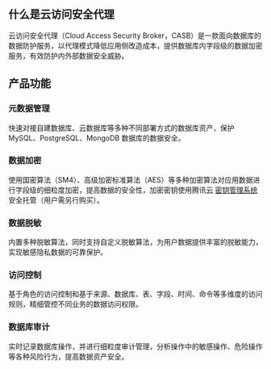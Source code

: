 ## 什么是云访问安全代理
云访问安全代理（Cloud Access Security Broker，CASB）是一款面向数据库的数据防护服务，以代理模式降低应用侧改造成本，提供数据库内字段级的数据加密服务，有效防护内外部数据安全威胁。

## 产品功能
### 元数据管理
快速对接自建数据库、云数据库等多种不同部署方式的数据库资产，保护 MySQL、PostgreSQL、MongoDB 数据库的数据安全。
### 数据加密
使用国密算法（SM4）、高级加密标准算法（AES）等多种加密算法对应用数据进行字段级的细粒度加密，提高数据的安全性，加密密钥使用腾讯云 [密钥管理系统](https://cloud.tencent.com/product/kms) 安全托管（用户需另行购买）。
### 数据脱敏
内置多种脱敏算法，同时支持自定义脱敏算法，为用户数据提供丰富的脱敏能力，实现敏感隐私数据的可靠保护。
### 访问控制
基于角色的访问控制和基于来源、数据库、表、字段、时间、命令等多维度的访问规则，精细管控不同业务的数据访问权限。
### 数据库审计
实时记录数据库操作，并进行细粒度审计管理，分析操作中的敏感操作、危险操作等各种风险行为，提高数据资产安全。
